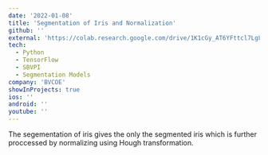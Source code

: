 ```yaml
---
date: '2022-01-08'
title: 'Segmentation of Iris and Normalization'
github: ''
external: 'https://colab.research.google.com/drive/1K1cGy_AT6YFttcl7LgL8x8VwLpdnyH34?usp=sharing'
tech:
  - Python
  - TensorFlow
  - SBVPI
  - Segmentation Models
company: 'BVCOE'
showInProjects: true
ios: ''
android: ''
youtube: ''
---
```


The segementation of iris gives the only the segmented iris which is further proccessed by normalizing using Hough transformation.
